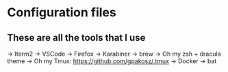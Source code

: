 # Configuration files

## These are all the tools that I use

-> Iterm2
-> VSCode
-> Firefox
-> Karabiner
-> brew
-> Oh my zsh + dracula theme
-> Oh my Tmux: https://github.com/gpakosz/.tmux
-> Docker
-> bat
